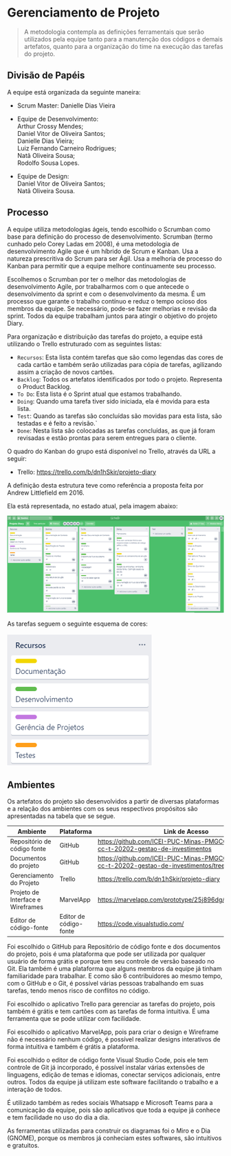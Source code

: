# Gerenciamento de Projeto

> A metodologia contempla as definições ferramentais que serão utilizados pela equipe tanto para a manutenção dos códigos e demais artefatos, quanto para a organização do time na execução das tarefas do projeto.

## Divisão de Papéis

A equipe está organizada da seguinte maneira:

- Scrum Master: Danielle Dias Vieira

- Equipe de Desenvolvimento:<br>
  Arthur Crossy Mendes;<br>
  Daniel Vitor de Oliveira Santos;<br>
  Danielle Dias Vieira;<br>
  Luiz Fernando Carneiro Rodrigues;<br>
  Natã Oliveira Sousa;<br>
  Rodolfo Sousa Lopes.<br>

- Equipe de Design:<br>
  Daniel Vitor de Oliveira Santos;<br>
  Natã Oliveira Sousa.<br>

## Processo

A equipe utiliza metodologias ágeis, tendo escolhido o Scrumban como base para definição do processo de desenvolvimento. Scrumban (termo cunhado pelo Corey Ladas em 2008), é uma metodologia de desenvolvimento Agile que é um híbrido de Scrum e Kanban. Usa a natureza prescritiva do Scrum para ser Ágil. Usa a melhoria de processo do Kanban para permitir que a equipe melhore continuamente seu processo.

Escolhemos o Scrumban por ter o melhor das metodologias de desenvolvimento Agile, por trabalharmos com o que antecede o desenvolvimento da sprint e com o desenvolvimento da mesma. É um processo que garante o trabalho contínuo e reduz o tempo ocioso dos membros da equipe. Se necessário, pode-se fazer melhorias e revisão da sprint. Todos da equipe trabalham juntos para atingir o objetivo do projeto Diary.

Para organização e distribuição das tarefas do projeto, a equipe está utilizando o Trello estruturado com as seguintes listas:

- `Recursos`: Esta lista contém tarefas que são como legendas das cores de cada cartão e também serão utilizadas para cópia de tarefas, agilizando assim a criação de novos cartões.
- `Backlog`: Todos os artefatos identificados por todo o projeto. Representa o Product Backlog.
- `To Do`: Esta lista é o Sprint atual que estamos trabalhando.
- `Doing`: Quando uma tarefa tiver sido iniciada, ela é movida para esta lista.
- `Test`: Quando as tarefas são concluídas são movidas para esta lista, são testadas e é feito a revisão.`
- `Done`: Nesta lista são colocadas as tarefas concluídas, as que já foram revisadas e estão prontas para serem entregues para o cliente.

O quadro do Kanban do grupo está disponível no Trello, através da URL a seguir:

- Trello: https://trello.com/b/dn1hSkir/projeto-diary

A definição desta estrutura teve como referência a proposta feita por Andrew Littlefield em 2016.

Ela está representada, no estado atual, pela imagem abaixo:

![Trello-Listas](images/trel.png)

As tarefas seguem o seguinte esquema de cores:
<br>
<br>
![Trello-Cores](images/trell.png)

## Ambientes

Os artefatos do projeto são desenvolvidos a partir de diversas plataformas e a relação dos ambientes com os seus respectivos propósitos são apresentadas na tabela que se segue.

| **Ambiente**                      | **Plataforma**         | **Link de Acesso**                                                                                      |
| --------------------------------- | ---------------------- | ------------------------------------------------------------------------------------------------------- |
| Repositório de código fonte       | GitHub                 | https://github.com/ICEI-PUC-Minas-PMGCC-TI/tiaw-pmg-cc-t-20202-gestao-de-investimentos                  |
| Documentos do projeto             | GitHub                 | https://github.com/ICEI-PUC-Minas-PMGCC-TI/tiaw-pmg-cc-t-20202-gestao-de-investimentos/tree/master/docs |
| Gerenciamento do Projeto          | Trello                 | https://trello.com/b/dn1hSkir/projeto-diary                                                             |
| Projeto de Interface e Wireframes | MarvelApp              | https://marvelapp.com/prototype/25j896dg/section/1150219                                                |
| Editor de código-fonte            | Editor de código-fonte | https://code.visualstudio.com/                                                                          |

Foi escolhido o GitHub para Repositório de código fonte e dos documentos do projeto, pois é uma plataforma que pode ser utilizada por qualquer usuário de forma grátis e porque tem seu controle de versão baseado no Git. Ela também é uma plataforma que alguns membros da equipe já tinham familiaridade para trabalhar. E como são 6 contribuidores ao mesmo tempo, com o GitHub e o Git, é possível várias pessoas trabalhando em suas tarefas, tendo menos risco de conflitos no código.

Foi escolhido o aplicativo Trello para gerenciar as tarefas do projeto, pois também é grátis e tem cartões com as tarefas de forma intuitiva. É uma ferramenta que se pode utilizar com facilidade.

Foi escolhido o aplicativo MarvelApp, pois para criar o design e Wireframe não é necessário nenhum código, é possível realizar designs interativos de forma intuitiva e também é grátis a plataforma.

Foi escolhido o editor de código fonte Visual Studio Code, pois ele tem controle de Git já incorporado, é possível instalar várias extensões de linguagens, edição de temas e idiomas, conectar serviços adicionais, entre outros. Todos da equipe já utilizam este software facilitando o trabalho e a interação de todos.

É utilizado também as redes sociais Whatsapp e Microsoft Teams para a comunicação da equipe, pois são aplicativos que toda a equipe já conhece e tem facilidade no uso do dia a dia.

As ferramentas utilizadas para construir os diagramas foi o Miro e o Dia (GNOME), porque os membros já conheciam estes softwares, são intuitivos e gratuitos.
